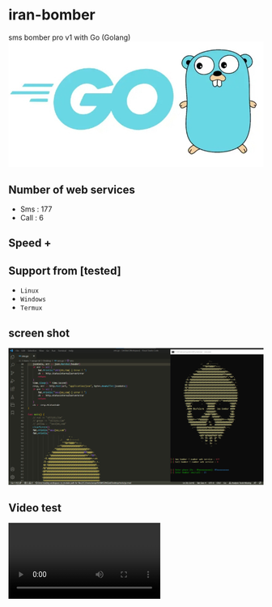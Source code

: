 # iran-bomber
sms bomber pro v1 with Go (Golang)
<img src="screen/Screenshot_20230815-000720_Chrome.jpg">

## Number of web services 

- Sms : 177
- Call : 6

## Speed +

## Support from [tested]
- `Linux`
- `Windows`
- `Termux`

## screen shot

<img src="screen/IMG_20230815_002517_499.png">


## Video test

<video src="https://github.com/esfelurm/EsFeLuRm/blob/main/XiaoYing_Video_1692033120170_HD.mp4">


## Run in windows

`Enter the Windows folder and run the sms.exe file`

## Run in Linux/Termux

- Linux : ```sudo apt install golang -y```

- Termux : ```pkg install golang -y ```

<h3>views :</h3>
<br>
<img src="https://profile-counter.glitch.me/esfelurm/count.svg" alt="Visitors">
 
